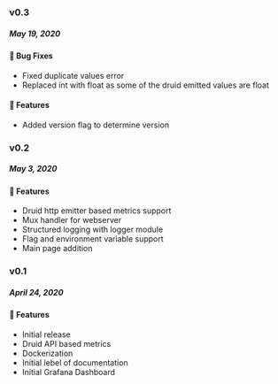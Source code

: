 ### v0.3
##### May 19, 2020

#### :tada: Bug Fixes

- Fixed duplicate values error
- Replaced int with float as some of the druid emitted values are float

#### :tada: Features

- Added version flag to determine version

### v0.2
##### May 3, 2020

#### :tada: Features

- Druid http emitter based metrics support
- Mux handler for webserver
- Structured logging with logger module
- Flag and environment variable support
- Main page addition

### v0.1
##### April 24, 2020

#### :tada: Features

- Initial release
- Druid API based metrics
- Dockerization
- Initial lebel of documentation
- Initial Grafana Dashboard
